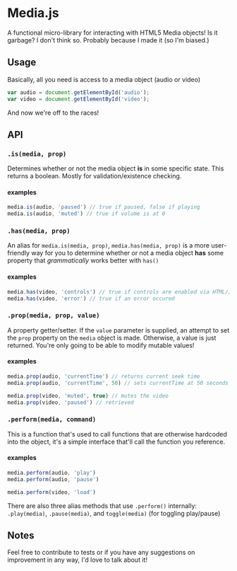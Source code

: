 # Media.js

A functional micro-library for interacting with HTML5 Media objects!
Is it garbage? I don't think so. Probably because I made it (so I'm biased.)

## Usage

Basically, all you need is access to a media object (audio or video)

````js
var audio = document.getElementById('audio');
var video = document.getElementById('video');
````

And now we're off to the races!

## API

### `.is(media, prop)`

Determines whether or not the media object __is__ in some specific state.
This returns a boolean. Mostly for validation/existence checking.

#### examples
````js
media.is(audio, 'paused') // true if paused, false if playing
media.is(audio, 'muted') // true if volume is at 0
````

### `.has(media, prop)`

An alias for `media.is(media, prop)`, `media.has(media, prop)` is a more
user-friendly way for you to determine whether or not a media object __has__ some
property that _grammatically_ works better with `has()`

#### examples
````js
media.has(video, 'controls') // true if controls are enabled via HTML/JS
media.has(video, 'error') // true if an error occured
````

### `.prop(media, prop, value)`

A property getter/setter. If the `value` parameter is supplied, an attempt to set
the `prop` property on the `media` object is made. Otherwise, a value is just
returned. You're only going to be able to modify mutable values!

#### examples
````js
media.prop(audio, 'currentTime') // returns current seek time
media.prop(audio, 'currentTime', 50) // sets currentTime at 50 seconds

media.prop(video, 'muted', true) // mutes the video
media.prop(video, 'paused') // retrieved
````

### `.perform(media, command)`

This is a function that's used to call functions that are otherwise hardcoded into
the object, it's a simple interface that'll call the function you reference.

#### examples
````js
media.perform(audio, 'play')
media.perform(audio, 'pause')

media.perform(video, 'load')
````

There are also three alias methods that use `.perform()` internally: `.play(media)`, `.pause(media)`, and `toggle(media)` (for toggling play/pause)

## Notes
Feel free to contribute to tests or if you have any suggestions on improvement in any way,
I'd love to talk about it!
